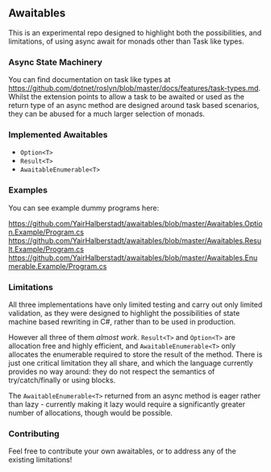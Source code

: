 ## Awaitables

This is an experimental repo designed to highlight both the possibilities, and limitations, of using async await for monads other than Task like types.

### Async State Machinery

You can find documentation on task like types at https://github.com/dotnet/roslyn/blob/master/docs/features/task-types.md. Whilst the extension points to allow a task to be awaited or used as the return type of an async method are designed around task based scenarios, they can be abused for a much larger selection of monads.

### Implemented Awaitables

- `Option<T>`
- `Result<T>`
- `AwaitableEnumerable<T>`

### Examples

You can see example dummy programs here:

https://github.com/YairHalberstadt/awaitables/blob/master/Awaitables.Option.Example/Program.cs
https://github.com/YairHalberstadt/awaitables/blob/master/Awaitables.Result.Example/Program.cs
https://github.com/YairHalberstadt/awaitables/blob/master/Awaitables.Enumerable.Example/Program.cs

### Limitations

All three implementations have only limited testing and carry out only limited validation, as they were designed to highlight the possibilities of state machine based rewriting in C#, rather than to be used in production.

However all three of them *almost work*. `Result<T>` and `Option<T>` are allocation free and highly efficient, and `AwaitableEnumerable<T>` only allocates the enumerable required to store the result of the method. There is just one critical limitation they all share, and which the language currently provides no way around: they do not respect the semantics of try/catch/finally or using blocks.

The `AwaitableEnumerable<T>` returned from an async method is eager rather than lazy - currently making it lazy would require a significantly greater number of allocations, though would be possible.

### Contributing

Feel free to contribute your own awaitables, or to address any of the existing limitations!
